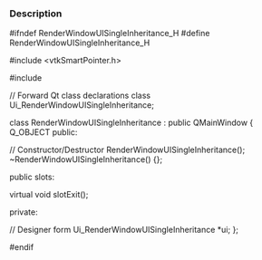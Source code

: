 ### Description
<source lang="cpp">
#ifndef RenderWindowUISingleInheritance_H
#define RenderWindowUISingleInheritance_H
 
#include <vtkSmartPointer.h>

#include <QMainWindow>
 
// Forward Qt class declarations
class Ui_RenderWindowUISingleInheritance;
 
class RenderWindowUISingleInheritance : public QMainWindow
{
  Q_OBJECT
public:
 
  // Constructor/Destructor
  RenderWindowUISingleInheritance(); 
  ~RenderWindowUISingleInheritance() {};
 
public slots:
 
  virtual void slotExit();

private:
 
  // Designer form
  Ui_RenderWindowUISingleInheritance *ui;
};
 
#endif
</source>
